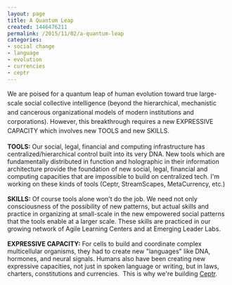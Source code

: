 ```yaml
---
layout: page
title: A Quantum Leap
created: 1446476211
permalink: /2015/11/02/a-quantum-leap
categories:
- social change
- language
- evolution
- currencies
- ceptr
---
```

<div><span style="line-height: 1.5;">We are poised for a quantum leap of human evolution toward true large-scale social collective intelligence (beyond the hierarchical, mechanistic and cancerous organizational models of modern institutions and corporations). However, this breakthrough requires a new EXPRESSIVE CAPACITY which involves new TOOLS and new SKILLS.</span></div><div>&nbsp;</div><div><strong>TOOLS:</strong> Our social, legal, financial and computing infrastructure has centralized/hierarchical control built into its very DNA. New tools which are fundamentally distributed in function and holographic in their information architecture provide the foundation of new social, legal, financial and computing capacities that are impossible to build on centralized tech. I'm working on these kinds of tools (Ceptr, StreamScapes, MetaCurrency, etc.)</div><div>&nbsp;</div><div><strong>SKILLS:</strong> Of course tools alone won't do the job. We need not only consciousness of the possibility of new patterns, but actual skills and practice in organizing at small-scale in the new empowered social patterns that the tools enable at a larger scale. These skills are practiced in our growing network of Agile Learning Centers and at Emerging Leader Labs.</div><div>&nbsp;</div><div><strong>EXPRESSIVE CAPACITY:</strong> For cells to build and coordinate complex multicellular organisms, they had to create new "languages" like DNA, hormones, and neural signals. Humans also have been creating new expressive capacities, not just in spoken language or writing, but in laws, charters, constitutions and currencies. &nbsp;This is why we're building <a href="http://ceptr.org">Ceptr</a>.</div><div>&nbsp;</div>
